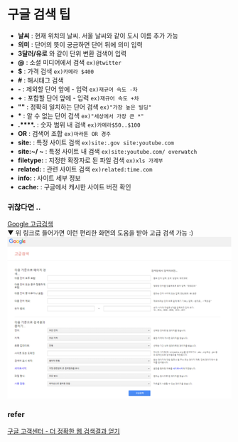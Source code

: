 # 구글 검색 팁
- **날씨** : 현재 위치의 날씨. 서울 날씨와 같이 도시 이름 추가 가능
- **의미** : 단어의 뜻이 궁금하면 단어 뒤에 의미 입력
- **3달러/유로** 와 같이 단위 변환 검색어 입력
- **@** : 소셜 미디어에서 검색 `ex)@twitter`
- **$** : 가격 검색 `ex)카메라 $400`
- **#** : 해시태그 검색
- **-** : 제외할 단어 앞에 - 입력 `ex)재규어 속도 -차`
- **+** : 포함할 단어 앞에 - 입력 `ex)재규어 속도 +차`
- **""** : 정확히 일치하는 단어 검색 `ex)"가장 높은 빌딩"`
- **\*** : 알 수 없는 단어 검색 `ex)"세상에서 가장 큰 *"`
- **.****.** : 숫자 범위 내 검색 `ex)카메라$50..$100`
- **OR** : 검색어 조합 `ex)마라톤 OR 경주`
- **site:** : 특정 사이트 검색 `ex)site:.gov site:youtube.com`
- **site:~/ ~** : 특정 사이트 내 검색 `ex)site:youtube.com/ overwatch`
- **filetype:** : 지정한 확장자로 된 파일 검색 `ex)xls 가계부`
- **related:** : 관련 사이트 검색 `ex)related:time.com`
- **info:** : 사이트 세부 정보
- **cache:** : 구글에서 캐시한 사이트 버전 확인
### 귀찮다면 ..
[Google 고급검색](https://www.google.com/advanced_search)  
▼ 위 링크로 들어가면 이런 편리한 화면의 도움을 받아 고급 검색 가능 :)
![search-on-google1](../img/search-on-google/search-on-google1.PNG "search-on-google1")
### refer
[구글 고객센터 - 더 정확한 웹 검색결과 얻기](https://support.google.com/websearch/answer/2466433)
